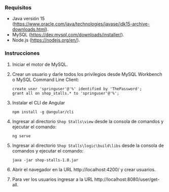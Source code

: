 ### Requisitos

- Java versión 15 (https://www.oracle.com/java/technologies/javase/jdk15-archive-downloads.html).
- MySQL (https://dev.mysql.com/downloads/installer/).
- Node.js (https://nodejs.org/en/).

### Instrucciones

1. Iniciar el motor de MySQL.
3. Crear un usuario y darle todos los privilegios desde MySQL Workbench o MySQL Command Line Client:

	```
	create user 'springuser'@'%' identified by 'ThePassword';
	grant all on shop_stalls.* to 'springuser'@'%';
	```

4. Instalar el CLI de Angular

	``` npm install -g @angular/cli ```

5. Ingresar al directorio ``` Shop Stalls\view ``` desde la consola de comandos y ejecutar el comando:
	
	``` ng serve ```

6. Ingresar al directorio ``` Shop Stalls\logic\build\libs ``` desde la consola de comandos y ejecutar el comando:

	``` java -jar shop-stalls-1.0.jar ```

7. Abrir el navegador en la URL http://localhost:4200/ y crear usuarios.
8. Para ver los usuarios ingresar a la URL http://localhost:8080/user/get-all.
